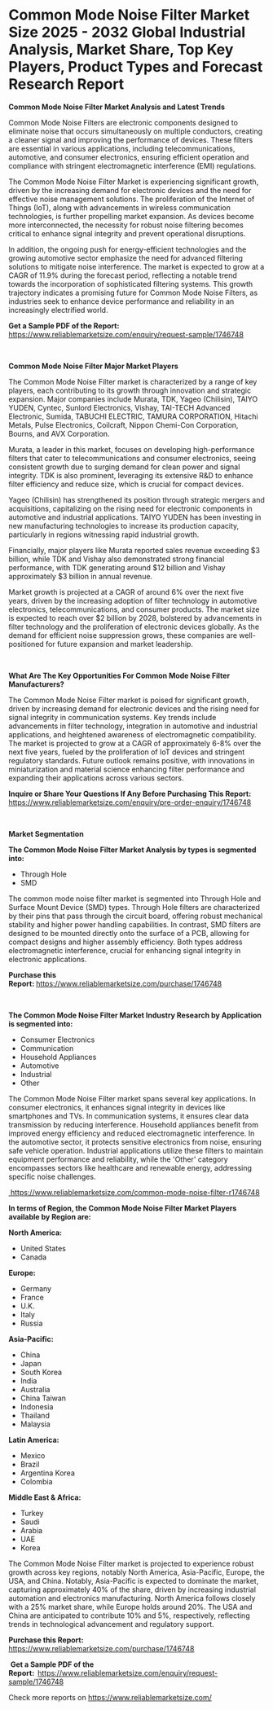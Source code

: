 <p><h1>Common Mode Noise Filter Market Size 2025 - 2032 Global Industrial Analysis, Market Share, Top Key Players, Product Types and Forecast Research Report</h1></p><p><strong>Common Mode Noise Filter Market Analysis and Latest Trends</strong></p>
<p><p>Common Mode Noise Filters are electronic components designed to eliminate noise that occurs simultaneously on multiple conductors, creating a cleaner signal and improving the performance of devices. These filters are essential in various applications, including telecommunications, automotive, and consumer electronics, ensuring efficient operation and compliance with stringent electromagnetic interference (EMI) regulations.</p><p>The Common Mode Noise Filter Market is experiencing significant growth, driven by the increasing demand for electronic devices and the need for effective noise management solutions. The proliferation of the Internet of Things (IoT), along with advancements in wireless communication technologies, is further propelling market expansion. As devices become more interconnected, the necessity for robust noise filtering becomes critical to enhance signal integrity and prevent operational disruptions.</p><p>In addition, the ongoing push for energy-efficient technologies and the growing automotive sector emphasize the need for advanced filtering solutions to mitigate noise interference. The market is expected to grow at a CAGR of 11.9% during the forecast period, reflecting a notable trend towards the incorporation of sophisticated filtering systems. This growth trajectory indicates a promising future for Common Mode Noise Filters, as industries seek to enhance device performance and reliability in an increasingly electrified world.</p></p>
<p><strong>Get a Sample PDF of the Report:&nbsp;</strong> <a href="https://www.reliablemarketsize.com/enquiry/request-sample/1746748?utm_campaign=3226&utm_medium=2&utm_source=Github&utm_content=ia&utm_term=06042025&utm_id=common-mode-noise-filter">https://www.reliablemarketsize.com/enquiry/request-sample/1746748</a></p>
<p>&nbsp;</p>
<p><strong>Common Mode Noise Filter Major Market Players</strong></p>
<p><p>The Common Mode Noise Filter market is characterized by a range of key players, each contributing to its growth through innovation and strategic expansion. Major companies include Murata, TDK, Yageo (Chilisin), TAIYO YUDEN, Cyntec, Sunlord Electronics, Vishay, TAI-TECH Advanced Electronic, Sumida, TABUCHI ELECTRIC, TAMURA CORPORATION, Hitachi Metals, Pulse Electronics, Coilcraft, Nippon Chemi-Con Corporation, Bourns, and AVX Corporation.</p><p>Murata, a leader in this market, focuses on developing high-performance filters that cater to telecommunications and consumer electronics, seeing consistent growth due to surging demand for clean power and signal integrity. TDK is also prominent, leveraging its extensive R&D to enhance filter efficiency and reduce size, which is crucial for compact devices.</p><p>Yageo (Chilisin) has strengthened its position through strategic mergers and acquisitions, capitalizing on the rising need for electronic components in automotive and industrial applications. TAIYO YUDEN has been investing in new manufacturing technologies to increase its production capacity, particularly in regions witnessing rapid industrial growth.</p><p>Financially, major players like Murata reported sales revenue exceeding $3 billion, while TDK and Vishay also demonstrated strong financial performance, with TDK generating around $12 billion and Vishay approximately $3 billion in annual revenue. </p><p>Market growth is projected at a CAGR of around 6% over the next five years, driven by the increasing adoption of filter technology in automotive electronics, telecommunications, and consumer products. The market size is expected to reach over $2 billion by 2028, bolstered by advancements in filter technology and the proliferation of electronic devices globally. As the demand for efficient noise suppression grows, these companies are well-positioned for future expansion and market leadership.</p></p>
<p>&nbsp;</p>
<p><strong>What Are The Key Opportunities For Common Mode Noise Filter Manufacturers?</strong></p>
<p><p>The Common Mode Noise Filter market is poised for significant growth, driven by increasing demand for electronic devices and the rising need for signal integrity in communication systems. Key trends include advancements in filter technology, integration in automotive and industrial applications, and heightened awareness of electromagnetic compatibility. The market is projected to grow at a CAGR of approximately 6-8% over the next five years, fueled by the proliferation of IoT devices and stringent regulatory standards. Future outlook remains positive, with innovations in miniaturization and material science enhancing filter performance and expanding their applications across various sectors.</p></p>
<p><strong>Inquire or Share Your Questions If Any Before Purchasing This Report:</strong> <a href="https://www.reliablemarketsize.com/enquiry/pre-order-enquiry/1746748?utm_campaign=3226&utm_medium=2&utm_source=Github&utm_content=ia&utm_term=06042025&utm_id=common-mode-noise-filter">https://www.reliablemarketsize.com/enquiry/pre-order-enquiry/1746748</a></p>
<p>&nbsp;</p>
<p><strong>Market Segmentation</strong></p>
<p><strong>The Common Mode Noise Filter Market Analysis by types is segmented into:</strong></p>
<p><ul><li>Through Hole</li><li>SMD</li></ul></p>
<p><p>The common mode noise filter market is segmented into Through Hole and Surface Mount Device (SMD) types. Through Hole filters are characterized by their pins that pass through the circuit board, offering robust mechanical stability and higher power handling capabilities. In contrast, SMD filters are designed to be mounted directly onto the surface of a PCB, allowing for compact designs and higher assembly efficiency. Both types address electromagnetic interference, crucial for enhancing signal integrity in electronic applications.</p></p>
<p><strong>Purchase this Report:&nbsp;</strong><a href="https://www.reliablemarketsize.com/purchase/1746748?utm_campaign=3226&utm_medium=2&utm_source=Github&utm_content=ia&utm_term=06042025&utm_id=common-mode-noise-filter">https://www.reliablemarketsize.com/purchase/1746748</a></p>
<p>&nbsp;</p>
<p><strong>The Common Mode Noise Filter Market Industry Research by Application is segmented into:</strong></p>
<p><ul><li>Consumer Electronics</li><li>Communication</li><li>Household Appliances</li><li>Automotive</li><li>Industrial</li><li>Other</li></ul></p>
<p><p>The Common Mode Noise Filter market spans several key applications. In consumer electronics, it enhances signal integrity in devices like smartphones and TVs. In communication systems, it ensures clear data transmission by reducing interference. Household appliances benefit from improved energy efficiency and reduced electromagnetic interference. In the automotive sector, it protects sensitive electronics from noise, ensuring safe vehicle operation. Industrial applications utilize these filters to maintain equipment performance and reliability, while the 'Other' category encompasses sectors like healthcare and renewable energy, addressing specific noise challenges.</p></p>
<p><a href="https://www.reliablemarketsize.com/common-mode-noise-filter-r1746748?utm_campaign=3226&utm_medium=2&utm_source=Github&utm_content=ia&utm_term=06042025&utm_id=common-mode-noise-filter">&nbsp;https://www.reliablemarketsize.com/common-mode-noise-filter-r1746748</a></p>
<p><strong>In terms of Region, the Common Mode Noise Filter Market Players available by Region are:</strong></p>
<p>
    <p> <strong> North America: </strong>
        <ul>
            <li>United States</li>
            <li>Canada</li>
        </ul>
        </p> 
    <p> <strong> Europe: </strong>
        <ul>
            <li>Germany</li>
            <li>France</li>
            <li>U.K.</li>
            <li>Italy</li>
            <li>Russia</li>
        </ul>
        </p> 
    <p> <strong> Asia-Pacific: </strong>
        <ul>
            <li>China</li>
            <li>Japan</li>
            <li>South Korea</li>
            <li>India</li>
            <li>Australia</li>
            <li>China Taiwan</li>
            <li>Indonesia</li>
            <li>Thailand</li>
            <li>Malaysia</li>
        </ul>
        </p> 
    <p> <strong> Latin America: </strong>
        <ul>
            <li>Mexico</li>
            <li>Brazil</li>
            <li>Argentina Korea</li>
            <li>Colombia</li>
        </ul>
        </p> 
    <p> <strong> Middle East & Africa: </strong>
        <ul>
            <li>Turkey</li>
            <li>Saudi</li>
            <li>Arabia</li>
            <li>UAE</li>
            <li>Korea</li>
        </ul>
    </p>
    </p>
<p><p>The Common Mode Noise Filter market is projected to experience robust growth across key regions, notably North America, Asia-Pacific, Europe, the USA, and China. Notably, Asia-Pacific is expected to dominate the market, capturing approximately 40% of the share, driven by increasing industrial automation and electronics manufacturing. North America follows closely with a 25% market share, while Europe holds around 20%. The USA and China are anticipated to contribute 10% and 5%, respectively, reflecting trends in technological advancement and regulatory support.</p></p>
<p><strong>Purchase this Report: </strong><a href="https://www.reliablemarketsize.com/purchase/1746748?utm_campaign=3226&utm_medium=2&utm_source=Github&utm_content=ia&utm_term=06042025&utm_id=common-mode-noise-filter">https://www.reliablemarketsize.com/purchase/1746748</a></p>
<p>&nbsp;<strong>Get a Sample PDF of the Report:&nbsp;&nbsp;</strong><a href="https://www.reliablemarketsize.com/enquiry/request-sample/1746748?utm_campaign=3226&utm_medium=2&utm_source=Github&utm_content=ia&utm_term=06042025&utm_id=common-mode-noise-filter">https://www.reliablemarketsize.com/enquiry/request-sample/1746748</a></p>
<p><strong></strong></p>
<p>Check more reports on <a href="https://www.reliablemarketsize.com/?utm_campaign=3226&utm_medium=2&utm_source=Github&utm_content=ia&utm_term=06042025&utm_id=common-mode-noise-filter">https://www.reliablemarketsize.com/</a></p>
